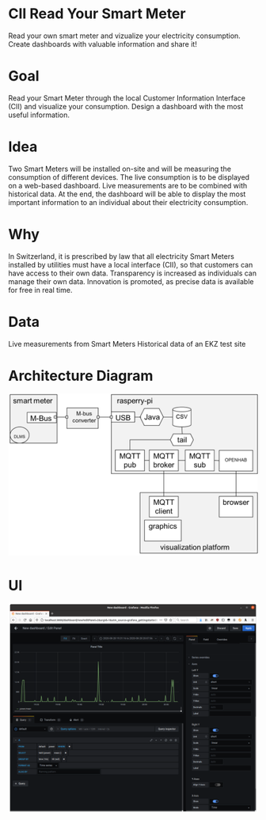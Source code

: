 # CII Read Your Smart Meter
Read your own smart meter and vizualize your electricity consumption. Create dashboards with valuable information and share it!

# Goal

Read your Smart Meter through the local Customer Information Interface (CII) and visualize your consumption. Design a dashboard with the most useful information.

# Idea

Two Smart Meters will be installed on-site and will be measuring the consumption of different devices. The live consumption is to be displayed on a web-based dashboard. Live measurements are to be combined with historical data. At the end, the dashboard will be able to display the most important information to an individual about their electricity consumption.

# Why

In Switzerland, it is prescribed by law that all electricity Smart Meters installed by utilities must have a local interface (CII), so that customers can have access to their own data. Transparency is increased as individuals can manage their own data. Innovation is promoted, as precise data is available for free in real time.

# Data

Live measurements from Smart Meters Historical data of an EKZ test site

# Architecture Diagram
![Architecture Diagram](img/ReadMySmartMeter_Setup.png)

# UI
![Dashboard](img/dashboard.png)
